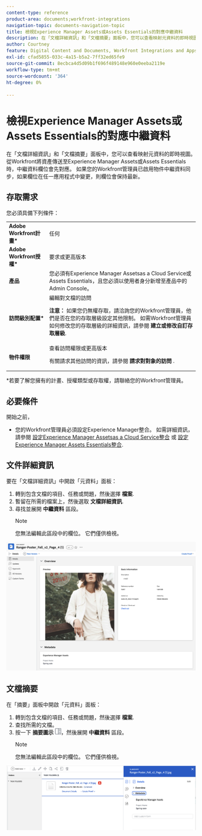 ```yaml
---
content-type: reference
product-area: documents;workfront-integrations
navigation-topic: documents-navigation-topic
title: 檢視Experience Manager Assets或Assets Essentials的對應中繼資料
description: 在「文檔詳細資訊」和「文檔摘要」面板中，您可以查看映射元資料的即時視圖。
author: Courtney
feature: Digital Content and Documents, Workfront Integrations and Apps
exl-id: cfad5855-033c-4a15-b5a2-7ff32ed65fe9
source-git-commit: 8ecbca4d5d09b1f696f489148e960e0eeba2119e
workflow-type: tm+mt
source-wordcount: '364'
ht-degree: 0%

---
```


# 檢視Experience Manager Assets或Assets Essentials的對應中繼資料

在「文檔詳細資訊」和「文檔摘要」面板中，您可以查看映射元資料的即時視圖。 從Workfront將資產傳送至Experience Manager Assets或Assets Essentials時，中繼資料欄位會先對應。 如果您的Workfront管理員已啟用物件中繼資料同步，如果欄位在任一應用程式中變更，則欄位會保持最新。

## 存取需求

您必須具備下列條件：

<table>
  <tr>
   <td><strong>Adobe Workfront計畫*</strong>
   </td>
   <td>任何
   </td>
  </tr>
  <tr>
   <td><strong>Adobe Workfront授權*</strong>
   </td>
   <td>要求或更高版本
   </td>
  </tr>
  <tr>
   <td><strong>產品</strong>
   </td>
   <td>您必須有Experience Manager Assetsas a Cloud Service或Assets Essentials，且您必須以使用者身分新增至產品中的Admin Console。
   </td>
  </tr>
  <tr>
   <td><strong>訪問級別配置*</strong>
   </td>
   <td>編輯對文檔的訪問
<p>
<strong>注意： </strong>如果您仍無權存取，請洽詢您的Workfront管理員，他們是否在您的存取層級設定其他限制。 如需Workfront管理員如何修改您的存取層級的詳細資訊，請參閱 <strong>建立或修改自訂存取層級</strong>.
   </td>
  </tr>
  <tr>
   <td><strong>物件權限</strong>
   </td>
   <td>查看訪問權限或更高版本
<p>
有關請求其他訪問的資訊，請參閱 <strong>請求對對象的訪問 </strong>.
   </td>
  </tr>
</table>


*若要了解您擁有的計畫、授權類型或存取權，請聯絡您的Workfront管理員。


## 必要條件

開始之前，

* 您的Workfront管理員必須設定Experience Manager整合。 如需詳細資訊，請參閱 [設定Experience Manager Assetsas a Cloud Service整合](/help/quicksilver/administration-and-setup/configure-integrations/configure-aacs-integration.md) 或 [設定Experience Manager Assets Essentials整合](/help/quicksilver/documents/adobe-workfront-for-experience-manager-assets-essentials/setup-asset-essentials.md).


## 文件詳細資訊

要在「文檔詳細資訊」中開啟「元資料」面板：

1. 轉到包含文檔的項目、任務或問題，然後選擇 **檔案**.
1. 暫留在所需的檔案上，然後選取 **文檔詳細資訊**.
1. 尋找並展開 **中繼資料** 區段。
   >[!NOTE]
   >
   >您無法編輯此區段中的欄位。 它們僅供檢視。

![文檔詳細資訊面板](assets/metadata-panel-doc-details.png)


## 文檔摘要

在「摘要」面板中開啟「元資料」面板：

1. 轉到包含文檔的項目、任務或問題，然後選擇 **檔案**.
1. 查找所需的文檔。
1. 按一下 **摘要圖示** ![摘要圖示](assets/summary-panel-icon.png)，然後展開 **中繼資料** 區段。
   >[!NOTE]
   >
   >您無法編輯此區段中的欄位。 它們僅供檢視。

![文檔摘要](assets/metadata-panel-summary.png)
